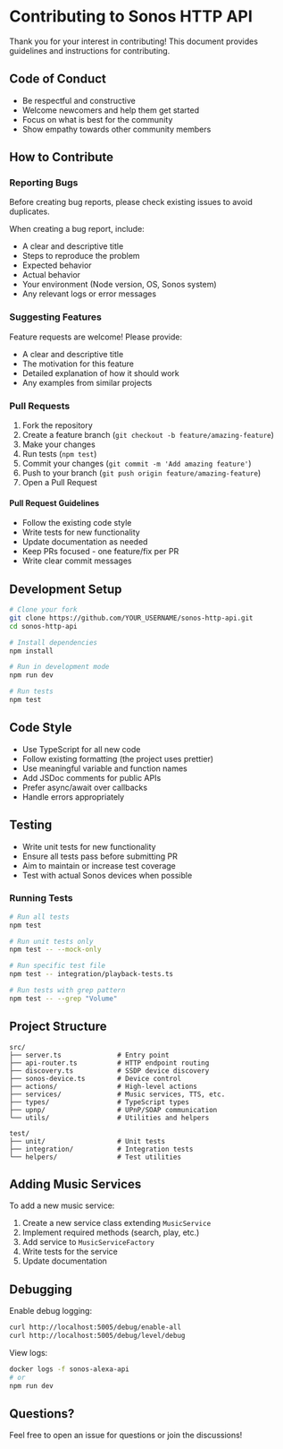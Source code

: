 # Contributing to Sonos HTTP API

Thank you for your interest in contributing! This document provides guidelines and instructions for contributing.

## Code of Conduct

- Be respectful and constructive
- Welcome newcomers and help them get started
- Focus on what is best for the community
- Show empathy towards other community members

## How to Contribute

### Reporting Bugs

Before creating bug reports, please check existing issues to avoid duplicates.

When creating a bug report, include:
- A clear and descriptive title
- Steps to reproduce the problem
- Expected behavior
- Actual behavior
- Your environment (Node version, OS, Sonos system)
- Any relevant logs or error messages

### Suggesting Features

Feature requests are welcome! Please provide:
- A clear and descriptive title
- The motivation for this feature
- Detailed explanation of how it should work
- Any examples from similar projects

### Pull Requests

1. Fork the repository
2. Create a feature branch (`git checkout -b feature/amazing-feature`)
3. Make your changes
4. Run tests (`npm test`)
5. Commit your changes (`git commit -m 'Add amazing feature'`)
6. Push to your branch (`git push origin feature/amazing-feature`)
7. Open a Pull Request

#### Pull Request Guidelines

- Follow the existing code style
- Write tests for new functionality
- Update documentation as needed
- Keep PRs focused - one feature/fix per PR
- Write clear commit messages

## Development Setup

```bash
# Clone your fork
git clone https://github.com/YOUR_USERNAME/sonos-http-api.git
cd sonos-http-api

# Install dependencies
npm install

# Run in development mode
npm run dev

# Run tests
npm test
```

## Code Style

- Use TypeScript for all new code
- Follow existing formatting (the project uses prettier)
- Use meaningful variable and function names
- Add JSDoc comments for public APIs
- Prefer async/await over callbacks
- Handle errors appropriately

## Testing

- Write unit tests for new functionality
- Ensure all tests pass before submitting PR
- Aim to maintain or increase test coverage
- Test with actual Sonos devices when possible

### Running Tests

```bash
# Run all tests
npm test

# Run unit tests only
npm test -- --mock-only

# Run specific test file
npm test -- integration/playback-tests.ts

# Run tests with grep pattern
npm test -- --grep "Volume"
```

## Project Structure

```
src/
├── server.ts              # Entry point
├── api-router.ts          # HTTP endpoint routing
├── discovery.ts           # SSDP device discovery
├── sonos-device.ts        # Device control
├── actions/               # High-level actions
├── services/              # Music services, TTS, etc.
├── types/                 # TypeScript types
├── upnp/                  # UPnP/SOAP communication
└── utils/                 # Utilities and helpers

test/
├── unit/                  # Unit tests
├── integration/           # Integration tests
└── helpers/               # Test utilities
```

## Adding Music Services

To add a new music service:

1. Create a new service class extending `MusicService`
2. Implement required methods (search, play, etc.)
3. Add service to `MusicServiceFactory`
4. Write tests for the service
5. Update documentation

## Debugging

Enable debug logging:
```bash
curl http://localhost:5005/debug/enable-all
curl http://localhost:5005/debug/level/debug
```

View logs:
```bash
docker logs -f sonos-alexa-api
# or
npm run dev
```

## Questions?

Feel free to open an issue for questions or join the discussions!